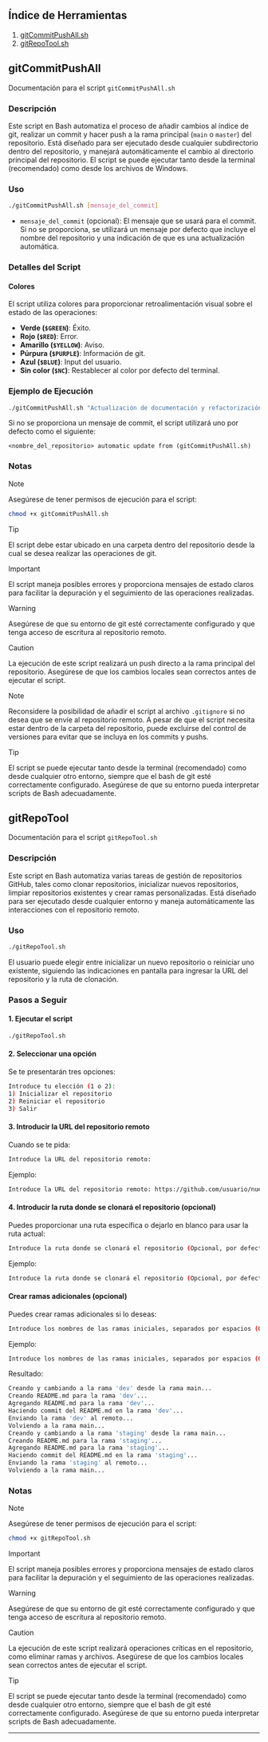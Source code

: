 ## Índice de Herramientas

1. [gitCommitPushAll.sh](#gitCommitPushAll)
2. [gitRepoTool.sh](#gitRepoTool)

## gitCommitPushAll

Documentación para el script `gitCommitPushAll.sh`

### Descripción

Este script en Bash automatiza el proceso de añadir cambios al índice de git, realizar un commit y hacer push a la rama principal (`main` o `master`) del repositorio. Está diseñado para ser ejecutado desde cualquier subdirectorio dentro del repositorio, y manejará automáticamente el cambio al directorio principal del repositorio. El script se puede ejecutar tanto desde la terminal (recomendado) como desde los archivos de Windows.

### Uso

```bash
./gitCommitPushAll.sh [mensaje_del_commit]
```

- `mensaje_del_commit` (opcional): El mensaje que se usará para el commit. Si no se proporciona, se utilizará un mensaje por defecto que incluye el nombre del repositorio y una indicación de que es una actualización automática.

### Detalles del Script

#### Colores

El script utiliza colores para proporcionar retroalimentación visual sobre el estado de las operaciones:

- **Verde (`$GREEN`)**: Éxito.
- **Rojo (`$RED`)**: Error.
- **Amarillo (`$YELLOW`)**: Aviso.
- **Púrpura (`$PURPLE`)**: Información de git.
- **Azul (`$BLUE`)**: Input del usuario.
- **Sin color (`$NC`)**: Restablecer al color por defecto del terminal.

### Ejemplo de Ejecución

```bash
./gitCommitPushAll.sh "Actualización de documentación y refactorización de código"
```

Si no se proporciona un mensaje de commit, el script utilizará uno por defecto como el siguiente:

```
<nombre_del_repositorio> automatic update from (gitCommitPushAll.sh)
```

### Notas

> [!NOTE]  
> Asegúrese de tener permisos de ejecución para el script:
>
> ```bash
> chmod +x gitCommitPushAll.sh
> ```

> [!TIP]
> El script debe estar ubicado en una carpeta dentro del repositorio desde la cual se desea realizar las operaciones de git.

> [!IMPORTANT]  
> El script maneja posibles errores y proporciona mensajes de estado claros para facilitar la depuración y el seguimiento de las operaciones realizadas.

> [!WARNING]  
> Asegúrese de que su entorno de git esté correctamente configurado y que tenga acceso de escritura al repositorio remoto.

> [!CAUTION]
> La ejecución de este script realizará un push directo a la rama principal del repositorio. Asegúrese de que los cambios locales sean correctos antes de ejecutar el script.

> [!NOTE]  
> Reconsidere la posibilidad de añadir el script al archivo `.gitignore` si no desea que se envíe al repositorio remoto. A pesar de que el script necesita estar dentro de la carpeta del repositorio, puede excluirse del control de versiones para evitar que se incluya en los commits y pushs.

> [!TIP]
> El script se puede ejecutar tanto desde la terminal (recomendado) como desde cualquier otro entorno, siempre que el bash de git esté correctamente configurado. Asegúrese de que su entorno pueda interpretar scripts de Bash adecuadamente.

## gitRepoTool

Documentación para el script `gitRepoTool.sh`

### Descripción

Este script en Bash automatiza varias tareas de gestión de repositorios GitHub, tales como clonar repositorios, inicializar nuevos repositorios, limpiar repositorios existentes y crear ramas personalizadas. Está diseñado para ser ejecutado desde cualquier entorno y maneja automáticamente las interacciones con el repositorio remoto.

### Uso

```bash
./gitRepoTool.sh
```

El usuario puede elegir entre inicializar un nuevo repositorio o reiniciar uno existente, siguiendo las indicaciones en pantalla para ingresar la URL del repositorio y la ruta de clonación.

### Pasos a Seguir

#### 1. Ejecutar el script

```bash
./gitRepoTool.sh
```

#### 2. Seleccionar una opción

Se te presentarán tres opciones:

```bash
Introduce tu elección (1 o 2):
1) Inicializar el repositorio
2) Reiniciar el repositorio
3) Salir
```

#### 3. Introducir la URL del repositorio remoto

Cuando se te pida:

```bash
Introduce la URL del repositorio remoto:
```

Ejemplo:

```bash
Introduce la URL del repositorio remoto: https://github.com/usuario/nuevo-repo.git
```

#### 4. Introducir la ruta donde se clonará el repositorio (opcional)

Puedes proporcionar una ruta específica o dejarlo en blanco para usar la ruta actual:

```bash
Introduce la ruta donde se clonará el repositorio (Opcional, por defecto es la ruta actual):
```

Ejemplo:

```bash
Introduce la ruta donde se clonará el repositorio (Opcional, por defecto es la ruta actual): /ruta/al/repositorio
```

#### Crear ramas adicionales (opcional)

Puedes crear ramas adicionales si lo deseas:

```bash
Introduce los nombres de las ramas iniciales, separados por espacios (Opcional):
```

Ejemplo:

```bash
Introduce los nombres de las ramas iniciales, separados por espacios (Opcional): dev staging
```

Resultado:

```bash
Creando y cambiando a la rama 'dev' desde la rama main...
Creando README.md para la rama 'dev'...
Agregando README.md para la rama 'dev'...
Haciendo commit del README.md en la rama 'dev'...
Enviando la rama 'dev' al remoto...
Volviendo a la rama main...
Creando y cambiando a la rama 'staging' desde la rama main...
Creando README.md para la rama 'staging'...
Agregando README.md para la rama 'staging'...
Haciendo commit del README.md en la rama 'staging'...
Enviando la rama 'staging' al remoto...
Volviendo a la rama main...
```

### Notas

> [!NOTE]  
> Asegúrese de tener permisos de ejecución para el script:
>
> ```bash
> chmod +x gitRepoTool.sh
> ```

> [!IMPORTANT]  
> El script maneja posibles errores y proporciona mensajes de estado claros para facilitar la depuración y el seguimiento de las operaciones realizadas.

> [!WARNING]  
> Asegúrese de que su entorno de git esté correctamente configurado y que tenga acceso de escritura al repositorio remoto.

> [!CAUTION]
> La ejecución de este script realizará operaciones críticas en el repositorio, como eliminar ramas y archivos. Asegúrese de que los cambios locales sean correctos antes de ejecutar el script.

> [!TIP]
> El script se puede ejecutar tanto desde la terminal (recomendado) como desde cualquier otro entorno, siempre que el bash de git esté correctamente configurado. Asegúrese de que su entorno pueda interpretar scripts de Bash adecuadamente.

---
